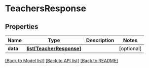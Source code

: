 # TeachersResponse

## Properties
Name | Type | Description | Notes
------------ | ------------- | ------------- | -------------
**data** | [**list[TeacherResponse]**](TeacherResponse.md) |  | [optional] 

[[Back to Model list]](../README.md#documentation-for-models) [[Back to API list]](../README.md#documentation-for-api-endpoints) [[Back to README]](../README.md)


